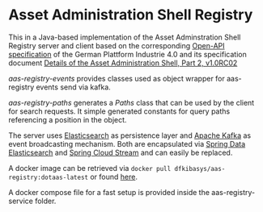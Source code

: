 # Asset Administration Shell Registry

This in a Java-based implementation of the Asset Adminstration Shell Registry server and client based on the corresponding [Open-API specification](https://api.swaggerhub.com/apis/Plattform_i40/Registry-and-Discovery/Final-Draft/swagger.yaml?resolved=true) of the German Plattform Industrie 4.0 and its specification document [Details of the Asset Administration Shell, Part 2, v1.0RC02](https://www.plattform-i40.de/IP/Redaktion/EN/Downloads/Publikation/Details_of_the_Asset_Administration_Shell_Part2_V1.html)

*aas-registry-events* provides classes used as object wrapper for aas-registry events send via kafka.

*aas-registry-paths* generates a *Paths* class that can be used by the client for search requests. It simple generated constants for query paths referencing a position in the object.


The server uses [Elasticsearch](https://www.elastic.co/de/elasticsearch/) as persistence layer and [Apache Kafka](https://kafka.apache.org/) as event broadcasting mechanism. Both are encapsulated via [Spring Data Elasticsearch](https://spring.io/projects/spring-data-elasticsearch) and [Spring Cloud Stream](https://spring.io/projects/spring-cloud-stream) and can easily be replaced.

A docker image can be retrieved via `docker pull dfkibasys/aas-registry:dotaas-latest` or found [here](https://hub.docker.com/r/dfkibasys/aas-registry/).

A docker compose file for a fast setup is provided inside the aas-registry-service folder.


